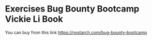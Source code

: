 # Exercises Bug Bounty Bootcamp Vickie Li Book

You can buy from this link https://nostarch.com/bug-bounty-bootcamp
